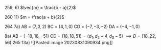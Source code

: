 259, 6)
$\vec{m} = \frac{b - a}{2}$ 

260 11)
$m = \frac{a + b}{2}$

264 7a)
AB = $(7, 3, 2)$
BC = $(4, 1, 0)$
CD = $(-7, -3, -2)$
DA = $(-4, -1, 0)$

8a)
AB = $(-18, 18, -51)$ 
CD = $(18, 18, 51) = (d_1, d_2 - 4, d_3 - 5)$
$\implies D = (18, 22, 56)$
265 13a)
![[Pasted image 20230831090934.png]]